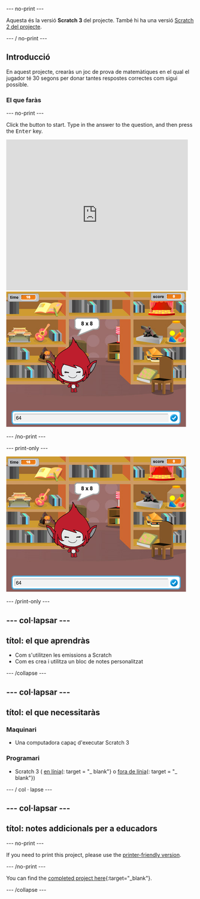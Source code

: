 \--- no-print \---

Aquesta és la versió **Scratch 3** del projecte. També hi ha una versió [Scratch 2 del projecte](https://projects.raspberrypi.org/en/projects/brain-game-scratch2).

\--- / no-print \---

## Introducció

En aquest projecte, crearàs un joc de prova de matemàtiques en el qual el jugador té 30 segons per donar tantes respostes correctes com sigui possible.

### El que faràs

\--- no-print \---

Click the button to start. Type in the answer to the question, and then press the <kbd>Enter</kbd> key.

<div class="scratch-preview">
  <iframe allowtransparency="true" width="485" height="402" src="https://scratch.mit.edu/projects/embed/250234955/?autostart=false" frameborder="0" scrolling="no"></iframe>
  <img src="images/brain-final.png">
</div>

\--- /no-print \---

\--- print-only \---

![Brain Game](images/brain-final.png)

\--- /print-only \---

## \--- col·lapsar \---

## títol: el que aprendràs

+ Com s'utilitzen les emissions a Scratch
+ Com es crea i utilitza un bloc de notes personalitzat

\--- /collapse \---

## \--- col·lapsar \---

## títol: el que necessitaràs

### Maquinari

+ Una computadora capaç d'executar Scratch 3

### Programari

+ Scratch 3 ( [en línia](http://rpf.io/scratchon)(: target = "_ blank"} o [fora de línia](http://rpf.io/scratchoff)(: target = "_ blank"})

\--- / col · lapse \---

## \--- col·lapsar \---

## títol: notes addicionals per a educadors

\--- no-print \---

If you need to print this project, please use the [printer-friendly version](https://projects.raspberrypi.org/en/projects/brain-game/print).

\--- /no-print \---

You can find the [completed project here](http://rpf.io/p/en/brain-game-get){:target="_blank"}.

\--- /collapse \---